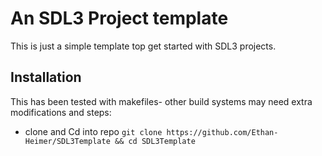 # An SDL3 Project template

This is just a simple template top get started with SDL3 projects. 

## Installation

This has been tested with makefiles- other build systems may need extra modifications
and steps:

- clone and Cd into repo
`git clone https://github.com/Ethan-Heimer/SDL3Template && cd SDL3Template`

